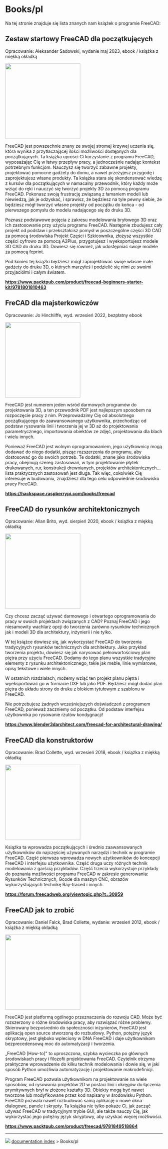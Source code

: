 # Books/pl
Na tej stronie znajduje się lista znanych nam książek o programie FreeCAD:



## Zestaw startowy FreeCAD dla początkujących 

Opracowanie: Aleksander Sadowski, wydanie maj 2023, ebook / książka z miękką okładką

<img alt="" src=images/Freecad_book_aleks.jpg  style="width:240px;">

FreeCAD jest powszechnie znany ze swojej stromej krzywej uczenia się, która wynika z przytłaczającej ilości możliwości dostępnych dla początkujących. Ta książka uprości Ci korzystanie z programu FreeCAD, wyposażając Cię w łatwy przepływ pracy, a jednocześnie nadając kontekst potrzebnym funkcjom. Nauczysz się tworzyć zabawne projekty, projektować pomocne gadżety do domu, a nawet przeżyjesz przygodę i zaprojektujesz własne produkty. Ta książka stara się skondensować wiedzę z kursów dla początkujących w namacalny przewodnik, który każdy może wziąć do ręki i nauczyć się tworzyć projekty 3D za pomocą programu FreeCAD. Pokonasz swoją frustrację związaną z łamaniem modeli lub niewiedzą, jak je odzyskać, i sprawisz, że będziesz na tyle pewny siebie, że będziesz mógł tworzyć własne projekty od początku do końca - od pierwszego pomysłu do modelu nadającego się do druku 3D.

Poznasz podstawowe pojęcia z zakresu modelowania bryłowego 3D oraz ich zastosowanie przy użyciu programu FreeCAD. Następnie zbudujesz cały projekt od podstaw i przekształcisz pomysł w poszczególne części 3D CAD za pomocą środowiska Projekt Części i Szkicownika, złożysz wszystkie części cyfrowo za pomocą A2Plus, przygotujesz i wyeksportujesz modele 3D CAD do druku 3D. Dowiesz się również, jak udostępniać swoje modele za pomocą fcprint.

Pod koniec tej książki będziesz mógł zaprojektować swoje własne małe gadżety do druku 3D, o których marzyłeś i podzielić się nimi ze swoimi przyjaciółmi i całym światem.

**<https://www.packtpub.com/product/freecad-beginners-starter-kit/9781801810463>**






## FreCAD dla majsterkowiczów 

Opracowanie: Jo Hinchliffe, wyd. wrzesień 2022, bezpłatny ebook

<img alt="" src=images/Freecad_book_concretedog.png  style="width:240px;">

FreeCAD jest numerem jeden wśród darmowych programów do projektowania 3D, a ten przewodnik PDF jest najlepszym sposobem na rozpoczęcie pracy z nim. Przeprowadzimy Cię od absolutnego początkującego do zaawansowanego użytkownika, przechodząc od podstaw rysowania linii i tworzenia jej w 3D aż do projektowania parametrycznego, importowania obiektów ze zdjęć, projektowania dla blach i wielu innych.

Ponieważ FreeCAD jest wolnym oprogramowaniem, jego użytkownicy mogą dodawać do niego dodatki, pisząc rozszerzenia do programu, aby dostosować go do swoich potrzeb. Te dodatki, znane jako środowiska pracy, obejmują szereg zastosowań, w tym projektowanie płytek drukowanych, rur, konstrukcji drewnianych, projektów architektonicznych\... lista praktycznych zastosowań jest długa. Tak więc, cokolwiek Cię interesuje w budowaniu, znajdziesz dla tego celu odpowiednie środowisko pracy FreeCAD.

**<https://hackspace.raspberrypi.com/books/freecad>**






## FreeCAD do rysunków architektonicznych 

Opracowanie: Allan Brito, wyd. sierpień 2020, ebook / książka z miękką okładką

<img alt="" src=images/Freecad_book_allanbrito.png  style="width:240px;">

Czy chcesz zacząć używać darmowego i otwartego oprogramowania do pracy w swoich projektach związanych z CAD? Poznaj FreeCAD i jego niesamowity wachlarz opcji do tworzenia zarówno rysunków technicznych jak i modeli 3D dla architektury, inżynierii i nie tylko.

W tej książce dowiesz się, jak wykorzystać FreeCAD do tworzenia tradycyjnych rysunków technicznych dla architektury. Jako przykład tworzenia projektu, dowiesz się jak narysować pełnowartościowy plan piętra przy użyciu FreeCAD. Dodamy do tego planu wszystkie tradycyjne elementy z rysunku architektonicznego, takie jak meble, linie wymiarowe, opisy tekstowe i wiele innych.

W ostatnich rozdziałach, możemy wziąć ten projekt planu piętra i wyeksportować go w formacie DXF lub jako PDF. Będziesz mógł dodać plan piętra do układu strony do druku z blokiem tytułowym z szablonu w FreeCAD.

Nie potrzebujesz żadnych wcześniejszych doświadczeń z programem FreeCAD, ponieważ zaczniemy od początku. Od podstaw interfejsu użytkownika po rysowanie rzutów kondygnacji!

**<https://www.blender3darchitect.com/freecad-for-architectural-drawing/>**






## FreeCAD dla konstruktorów 

Opracowanie: Brad Collette, wyd. wrzesień 2018, ebook / książka z miękką okładką

<img alt="" src=images/Freecad_book_inventors.jpg  style="width:240px;">

Książka ta wprowadza początkujących i średnio zaawansowanych użytkowników do najczęściej używanych narzędzi i technik w programie FreeCAD. Część pierwsza wprowadza nowych użytkowników do koncepcji FreeCAD i interfejsu użytkownika. Część druga uczy różnych technik modelowania z garścią przykładów. Część trzecia wykorzystuje przykłady do poznania możliwości programu FreeCAD w zakresie generowania: Rysunków Technicznych, Gcode dla maszyn CNC, obrazów wykorzystujących technikę Ray-traced i innych.

**<https://forum.freecadweb.org/viewtopic.php?t=30959>**






## FreeCAD jak to zrobić 

Opracowanie: Daniel Falck, Brad Collette, wydanie: wrzesień 2012, ebook / książka z miękką okładką

<img alt="" src=images/Freecad_book_howto.jpg  style="width:240px;">

FreeCAD jest platformą ogólnego przeznaczenia do rozwoju CAD. Może być rozszerzony o różne środowiska pracy, aby rozwiązać różne problemy. Skierowany bezpośrednio do społeczności inżynierów, FreeCAD jest aplikacją open source stworzoną do rozbudowy. Python, potężny język skryptowy, jest głęboko wpleciony w DNA FreeCAD i daje użytkownikom bezprecedensową moc do automatyzacji i tworzenia.

„FreeCAD \[How-to\]" to uproszczona, szybka wycieczka po głównych środowiskach pracy i filozofii projektowania FreeCAD. Czytelnik otrzyma praktyczne wprowadzenie do kilku technik modelowania i dowie się, w jaki sposób Python umożliwia automatyzację i projektowanie makrodefinicji.

Program FreeCAD pozwala użytkownikom na projektowanie na wiele sposobów, od rysowania projektów 2D w postaci linii i okręgów do łączenia prymitywnych brył w złożone kształty 3D. Obiekty mogą być nawet tworzone lub modyfikowane przez kod napisany w środowisku Python. FreeCAD pozwala nawet rozbudować samą aplikację o nowe okna dialogowe, panele i skrypty. Ta książka nie tylko pokaże Ci, jak zacząć używać FreeCAD w tradycyjnym trybie GUI, ale także nauczy Cię, jak wykorzystać jego potężny język skryptowy, aby uzyskać więcej możliwości.

**<https://www.packtpub.com/product/freecad/9781849518864>**



---
![](images/Button_right.svg) [documentation index](../README.md) > Books/pl
